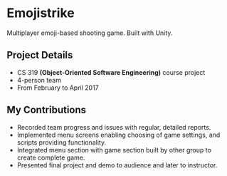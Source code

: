# Emojistrike
Multiplayer emoji-based shooting game. Built with Unity.
## Project Details
- CS 319 **(Object-Oriented Software Engineering)** course project
- 4-person team
- From February to April 2017
## My Contributions
- Recorded team progress and issues with regular, detailed reports.
- Implemented menu screens enabling choosing of game settings, and scripts providing functionality.
- Integrated menu section with game section built by other group to create complete game.
- Presented final project and demo to audience and later to instructor. 
